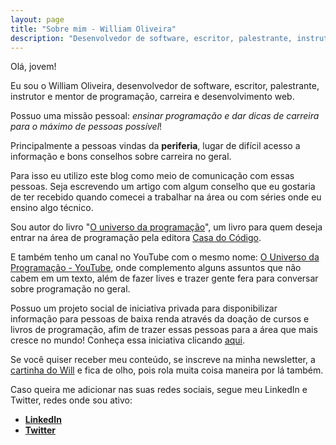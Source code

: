 ```yaml
---
layout: page
title: "Sobre mim - William Oliveira"
description: "Desenvolvedor de software, escritor, palestrante, instrutor e mentor de programação, carreira e desenvolvimento web e tem mais."
---
```


Olá, jovem!

Eu sou o William Oliveira, desenvolvedor de software, escritor, palestrante, instrutor e mentor de programação, carreira e desenvolvimento web.

Possuo uma missão pessoal: *ensinar programação e dar dicas de carreira para o máximo de pessoas possível*!

Principalmente a pessoas vindas da **periferia**, lugar de difícil acesso a informação e bons conselhos sobre carreira no geral.

Para isso eu utilizo este blog como meio de comunicação com essas pessoas. Seja escrevendo um artigo com algum conselho que eu gostaria de ter recebido quando comecei a trabalhar na área ou com séries onde eu ensino algo técnico.

Sou autor do livro "[O universo da programação](http://bit.ly/universo-da-programacao)", um livro para quem deseja entrar na área de programação pela editora [Casa do Código](https://casadocodigo.com.br).

E também tenho um canal no YouTube com o mesmo nome: [O Universo da Programação - YouTube](https://www.youtube.com/channel/UCWrqsnPLl6aRX0ECUmPaZEw), onde complemento alguns assuntos que não cabem em um texto, além de fazer lives e trazer gente fera para conversar sobre programação no geral.

Possuo um projeto social de iniciativa privada para disponibilizar informação para pessoas de baixa renda através da doação de cursos e livros de programação, afim de trazer essas pessoas para a área que mais cresce no mundo! Conheça essa iniciativa clicando [aqui](/devolvendo-para-a-comunidade/).

Se você quiser receber meu conteúdo, se inscreve na minha newsletter, a [cartinha do Will](/newsletter) e fica de olho, pois rola muita coisa maneira por lá também.

Caso queira me adicionar nas suas redes sociais, segue meu LinkedIn e Twitter, redes onde sou ativo:

- [**LinkedIn**](https://www.linkedin.com/in/william-oliveira/)
- [**Twitter**](https://twitter.com/w_oliveiras)
